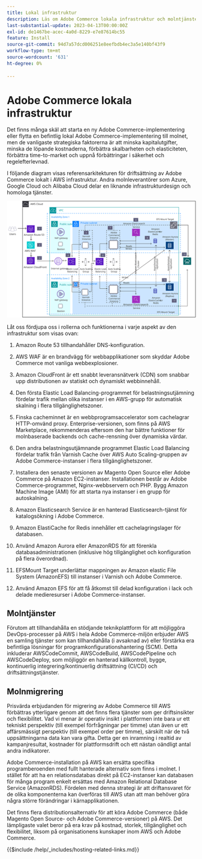 ```yaml
---
title: Lokal infrastruktur
description: Läs om Adobe Commerce lokala infrastruktur och molntjänster från tredje part.
last-substantial-update: 2023-04-13T00:00:00Z
exl-id: de1467be-acec-4a0d-8229-e7e87614bc55
feature: Install
source-git-commit: 94d7a57dcd006251e8eefbdb4ec3a5e140bf43f9
workflow-type: tm+mt
source-wordcount: '631'
ht-degree: 0%

---
```


# Adobe Commerce lokala infrastruktur

Det finns många skäl att starta en ny Adobe Commerce-implementering eller flytta en befintlig lokal Adobe Commerce-implementering till molnet, men de vanligaste strategiska faktorerna är att minska kapitalutgifter, minska de löpande kostnaderna, förbättra skalbarheten och elasticiteten, förbättra time-to-market och uppnå förbättringar i säkerhet och regelefterlevnad.

I följande diagram visas referensarkitekturen för driftsättning av Adobe Commerce lokalt i AWS infrastruktur. Andra molnleverantörer som Azure, Google Cloud och Alibaba Cloud delar en liknande infrastrukturdesign och homologa tjänster.

![Bild som visar Adobe Commerce-infrastruktur för värdtjänster på molntjänster från tredje part](/help/assets/playbooks/on-premises-infrastructure.svg)

Låt oss fördjupa oss i rollerna och funktionerna i varje aspekt av den infrastruktur som visas ovan:

1. Amazon Route 53 tillhandahåller DNS-konfiguration.

1. AWS WAF är en brandvägg för webbapplikationer som skyddar Adobe Commerce mot vanliga webbexplosioner.

1. Amazon CloudFront är ett snabbt leveransnätverk (CDN) som snabbar upp distributionen av statiskt och dynamiskt webbinnehåll.

1. Den första Elastic Load Balancing-programmet för belastningsutjämning fördelar trafik mellan olika instanser i en AWS-grupp för automatisk skalning i flera tillgänglighetszoner.

1. Finska cacheminnet är en webbprogramsaccelerator som cachelagrar HTTP-omvänd proxy. Enterprise-versionen, som finns på AWS Marketplace, rekommenderas eftersom den har bättre funktioner för molnbaserade backends och cache-rensning över dynamiska värdar.

1. Den andra belastningsutjämnande programmet Elastic Load Balancing fördelar trafik från Varnish Cache över AWS Auto Scaling-gruppen av Adobe Commerce-instanser i flera tillgänglighetszoner.

1. Installera den senaste versionen av Magento Open Source eller Adobe Commerce på Amazon EC2-instanser. Installationen består av Adobe Commerce-programmet, Nginx-webbservern och PHP. Bygg Amazon Machine Image (AMI) för att starta nya instanser i en grupp för autoskalning.

1. Amazon Elasticsearch Service är en hanterad Elasticsearch-tjänst för katalogsökning i Adobe Commerce.

1. Amazon ElastiCache for Redis innehåller ett cachelagringslager för databasen.

1. Använd Amazon Aurora eller AmazonRDS för att förenkla databasadministrationen (inklusive hög tillgänglighet och konfiguration på flera överordnad).

1. EFSMount Target underlättar mappningen av Amazon elastic File System (AmazonEFS) till instanser i Varnish och Adobe Commerce.

1. Använd Amazon EFS för att få åtkomst till delad konfiguration i lack och delade medieresurser i Adobe Commerce-instanser.

## Molntjänster

Förutom att tillhandahålla en stödjande teknikplattform för att möjliggöra DevOps-processer på AWS i hela Adobe Commerce-miljön erbjuder AWS en samling tjänster som kan tillhandahålla (i avsaknad av) eller förstärka era befintliga lösningar för programkonfigurationshantering (SCM). Detta inkluderar AWSCodeCommit, AWSCodeBuild, AWSCodePipeline och AWSCodeDeploy, som möjliggör en hanterad källkontroll, bygge, kontinuerlig integrering/kontinuerlig driftsättning (CI/CD) och driftsättningstjänster.

## Molnmigrering

Prisvärda erbjudanden för migrering av Adobe Commerce till AWS förbättras ytterligare genom att det finns flera tjänster som ger driftsinsikter och flexibilitet. Vad vi menar är operativ insikt i plattformen inte bara ur ett tekniskt perspektiv (till exempel förfrågningar per timme) utan även ur ett affärsmässigt perspektiv (till exempel order per timme), särskilt när de två uppsättningarna data kan vara gifta. Detta ger en inramning i realtid av kampanjresultat, kostnader för plattformsdrift och ett nästan oändligt antal andra indikatorer.

Adobe Commerce-installation på AWS kan ersätta specifika programberoenden med fullt hanterade alternativ som finns i molnet. I stället för att ha en relationsdatabas direkt på EC2-instanser kan databasen för många program enkelt ersättas med Amazon Relational Database Service (AmazonRDS). Fördelen med denna strategi är att driftansvaret för de olika komponenterna kan överföras till AWS utan att man behöver göra några större förändringar i kärnapplikationen.

Det finns flera distributionsalternativ för att köra Adobe Commerce (både Magento Open Source- och Adobe Commerce-versioner) på AWS. Det lämpligaste valet beror på era krav på kostnad, storlek, tillgänglighet och flexibilitet, liksom på organisationens kunskaper inom AWS och Adobe Commerce.

{{$include /help/_includes/hosting-related-links.md}}
